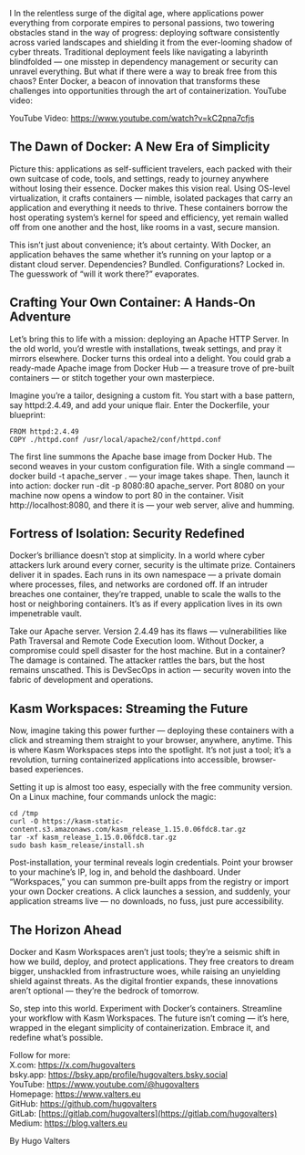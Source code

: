 I In the relentless surge of the digital age, where applications power everything from corporate empires to personal passions, two towering obstacles stand in the way of progress: deploying software consistently across varied landscapes and shielding it from the ever-looming shadow of cyber threats. Traditional deployment feels like navigating a labyrinth blindfolded — one misstep in dependency management or security can unravel everything. But what if there were a way to break free from this chaos? Enter Docker, a beacon of innovation that transforms these challenges into opportunities through the art of containerization.
YouTube video:

YouTube Video: https://www.youtube.com/watch?v=kC2pna7cfjs

## The Dawn of Docker: A New Era of Simplicity
Picture this: applications as self-sufficient travelers, each packed with their own suitcase of code, tools, and settings, ready to journey anywhere without losing their essence. Docker makes this vision real. Using OS-level virtualization, it crafts containers — nimble, isolated packages that carry an application and everything it needs to thrive. These containers borrow the host operating system’s kernel for speed and efficiency, yet remain walled off from one another and the host, like rooms in a vast, secure mansion.

This isn’t just about convenience; it’s about certainty. With Docker, an application behaves the same whether it’s running on your laptop or a distant cloud server. Dependencies? Bundled. Configurations? Locked in. The guesswork of “will it work there?” evaporates.

## Crafting Your Own Container: A Hands-On Adventure
Let’s bring this to life with a mission: deploying an Apache HTTP Server. In the old world, you’d wrestle with installations, tweak settings, and pray it mirrors elsewhere. Docker turns this ordeal into a delight. You could grab a ready-made Apache image from Docker Hub — a treasure trove of pre-built containers — or stitch together your own masterpiece.

Imagine you’re a tailor, designing a custom fit. You start with a base pattern, say httpd:2.4.49, and add your unique flair. Enter the Dockerfile, your blueprint:

```
FROM httpd:2.4.49
COPY ./httpd.conf /usr/local/apache2/conf/httpd.conf
```

The first line summons the Apache base image from Docker Hub. The second weaves in your custom configuration file. With a single command — docker build -t apache_server . — your image takes shape. Then, launch it into action: docker run -dit -p 8080:80 apache_server. Port 8080 on your machine now opens a window to port 80 in the container. Visit http://localhost:8080, and there it is — your web server, alive and humming.

## Fortress of Isolation: Security Redefined
Docker’s brilliance doesn’t stop at simplicity. In a world where cyber attackers lurk around every corner, security is the ultimate prize. Containers deliver it in spades. Each runs in its own namespace — a private domain where processes, files, and networks are cordoned off. If an intruder breaches one container, they’re trapped, unable to scale the walls to the host or neighboring containers. It’s as if every application lives in its own impenetrable vault.

Take our Apache server. Version 2.4.49 has its flaws — vulnerabilities like Path Traversal and Remote Code Execution loom. Without Docker, a compromise could spell disaster for the host machine. But in a container? The damage is contained. The attacker rattles the bars, but the host remains unscathed. This is DevSecOps in action — security woven into the fabric of development and operations.

## Kasm Workspaces: Streaming the Future
Now, imagine taking this power further — deploying these containers with a click and streaming them straight to your browser, anywhere, anytime. This is where Kasm Workspaces steps into the spotlight. It’s not just a tool; it’s a revolution, turning containerized applications into accessible, browser-based experiences.

Setting it up is almost too easy, especially with the free community version. On a Linux machine, four commands unlock the magic:

```
cd /tmp
curl -O https://kasm-static-content.s3.amazonaws.com/kasm_release_1.15.0.06fdc8.tar.gz
tar -xf kasm_release_1.15.0.06fdc8.tar.gz
sudo bash kasm_release/install.sh
```

Post-installation, your terminal reveals login credentials. Point your browser to your machine’s IP, log in, and behold the dashboard. Under “Workspaces,” you can summon pre-built apps from the registry or import your own Docker creations. A click launches a session, and suddenly, your application streams live — no downloads, no fuss, just pure accessibility.

## The Horizon Ahead
Docker and Kasm Workspaces aren’t just tools; they’re a seismic shift in how we build, deploy, and protect applications. They free creators to dream bigger, unshackled from infrastructure woes, while raising an unyielding shield against threats. As the digital frontier expands, these innovations aren’t optional — they’re the bedrock of tomorrow.

So, step into this world. Experiment with Docker’s containers. Streamline your workflow with Kasm Workspaces. The future isn’t coming — it’s here, wrapped in the elegant simplicity of containerization. Embrace it, and redefine what’s possible.

Follow for more:<br>
X.com: https://x.com/hugovalters<br>
bsky.app: https://bsky.app/profile/hugovalters.bsky.social<br>
YouTube: https://www.youtube.com/@hugovalters<br>
Homepage: https://www.valters.eu<br>
GitHub: https://github.com/hugovalters<br>
GitLab: [https://gitlab.com/hugovalters](https://gitlab.com/hugovalters)<br>
Medium: https://blog.valters.eu

By Hugo Valters
